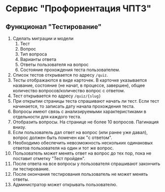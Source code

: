 # Сервис "Профориентация ЧПТЗ"

## Функционал "Тестирование"
1. Сделать миграции и модели 
    1. Тест
    1. Вопрос
    3. Тип вопроса
    4. Варианты ответа
    5. Ответы пользователя на вопрос
    6. Состояние прохождения теста пользователем.
2. Список тестов открывается по адресу `/quiz`. 
2. Тесты отображаются в виде карточек. В карточке указывается название, состояние (не начат, в процессе, завершен), 
общее количество вопросов/количество вопрос с ответом.
2. Тест открывается по адресу `/quiz/{slug}`
2. При открытии страницы теста спрашивают начать ли тест. Если тест начинается, то записать дату начала прохождения теста.
2. Вопросы имеют связь с анализируемыми характеристиками в отдельности для каждого теста.
2. Отобразить вопросы. На странице не более 10 вопросов. Пагинация внизу.
2. Если пользователь дал ответ на вопрос (или ранее уже давал), вопрос должен быть помечен как "с ответом".
2. Необходимо обеспечить невозможность нескольких одинаковых ответов пользователя на один и тот же вопрос.
2. Пользователь может менять ответ на вопрос до тех пор, пока не поставит отметку "Тест пройден".
2. После ответа на все вопросы у пользователя спрашивают закончить ли тестирование.
2. После окончания тестирования пользователь не может менять ответы.
2. Администратор может открывать пользователю.
